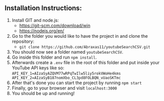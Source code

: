 ## Installation Instructions:

1. Install GIT and node.js:
    - https://git-scm.com/download/win
    - https://nodejs.org/en/
2. Go to the folder you would like to have the project in and clone the repository:
    - `git clone https://github.com/Abraxas11/youtubeSearchCSV.git`
3. You should now see a folder named `youtubeSearchCSV`.
4. Go inside this folder and run `npm install`.
5. Afterwards create a `.env` file in the root of this folder and put inside your YouTube API keys like so:
`API_KEY_1=AIzaSyAZQVM77wRPqTwIlw5liy5rokVWoHe4kms
API_KEY_2=AIzaSyB187nomXbo_CL3pd8FOLBQN_vUaoSKTmc`
5. After that's done you can start the project by running `npm start`
6. Finally, go to your browser and visit `localhost:3000`
7. You should be up and running!